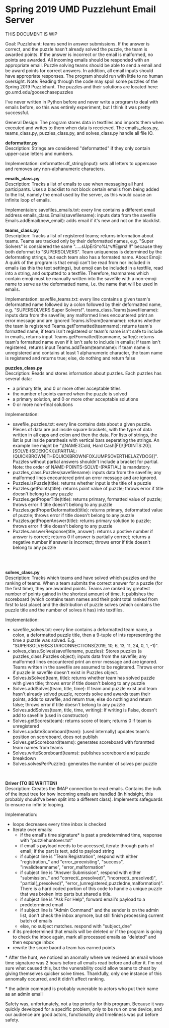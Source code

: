 # Spring 2019 UMD Puzzlehunt Email Server

THIS DOCUMENT IS WIP

Goal:
Puzzlehunt: teams send in answer submissions. If the answer is correct, and the puzzle hasn't already solved the puzzle, the team is awarded points. If the answer is incorrect or the email is malformed, no points are awarded. All incoming emails should be responded with an appropriate email.
Puzzle solving teams should be able to send a email and be award points for correct answers. In addition, all email inputs should have appropriate responses. The program should run with little to no human oversight.
Note: Reading through the code may spoil some puzzles of the Spring 2019 Puzzlehunt. The puzzles and their solutions are located here: go.umd.edu/goosechasepuzzles

I've never written in Python before and never write a program to deal with emails before, so this was entirely experiment, but I think it was pretty successful.

General Design:
The program stores data in textfiles and imports them when executed and writes to them when data is receieved. The emails_class.py, teams_class.py, puzzles_class.py, and solves_class.py handle all file IO.


<strong>deformatter.py</strong><br>
Description: Strings are considered "deformatted" if they only contain upper-case letters and numbers. 

Implementation:
deformatter.df_string(input): sets all letters to uppercase and removes any non-alphanumeric characters.

<strong>emails_class.py</strong><br>
Description: Tracks a list of emails to use when messaging all hunt participants. Uses a blacklist to not block certain emails from being added to the list, namely the email used by the server, as this would cause an infinite loop of emails.

Implementaion:
savefiles_emails.txt: every line contains a different email address
emails_class.Emails(savefilename): inputs data from the savefile
Emails.addEmail(new_email): adds email if it's new and not on the blacklist.


<strong>teams_class.py</strong><br>
Description: Tracks a list of registered teams; returns information about teams.
Teams are tracked only by their deformatted names, e.g. "Super Solvers" is considered the same ".....sUpErS^o%L^v#E@rs!!!!" because they both deformat to "SUPERSOLVERS". Team uniqueness is determined by the deformating strings, but each team also has a formated name.
About Emoji: A quirk of the program is that emoji can't be read from nor included in emails (as this the text settings), but emoji can be included in a textfile, read into a string, and outputted to a textfile. Therefore, teamnames which contain emoji must be manually written into the savefile with a non-emoji name to serve as the deformatted name, i.e. the name that will be used in emails. 

Implementation:
savefile_teams.txt: every line contains a given team's deformatted name followed by a colon followed by their deformatted name, e.g. "SUPERSOLVERS:Super Solvers!".
teams_class.Teams(savefilename): inputs data from the savefile; any malformed lines encountered print an error message and are ignored
Teams.isTeam(teamname): returns whether the team is registered
Teams.getFormatted(teamname): returns team's formatted name; if team isn't registered or team's name isn't safe to include in emails, returns input
Teams.getFormatted(teamname, saftey): returns team's formatted name even if it isn't safe to include in emails; if team isn't registered, returns input
Teams.addTeam(teamname): if team name is unregistered and contains at least 1 alphanumeric character, the team name is registered and returns true; else, do nothing and return false


<strong>puzzles_class.py</strong><br>
Description: Reads and stores information about puzzles.
Each puzzles has several data:
- a primary title, and 0 or more other acceptable titles
- the number of points earned when the puzzle is solved
- a primary solution, and 0 or more other acceptable solutions
- 0 or more non-final solutions

Implementation:
<ul>
<li>savefile_puzzles.txt: every line contains data about a given puzzle. Pieces of data are put inside square brackets, with the type of data written in all caps and colon and then the data. For lists of strings, the list is put inside parathesis with vertical bars seperating the strings. An example line might be "\[NAME:(Cold, Hard Cash|F)]\[POINTS:20]\[SOLVE:(SIDEKICK)]\[PARTIAL:(QUICKBROWN|THEQUICKBROWNFOXJUMPSOVERTHELAZYDOG)]". Puzzles without partial answers shouldn't include a bracket for partial. Note: the order of NAME-POINTS-SOLVE-(PARTIAL) is mandatory.</li>
<li>puzzles_class.Puzzles(savefilename): inputs data from the savefile; any malformed lines encountered print an error message and are ignored.</li>
<li>Puzzles.isPuzzle(title): returns whether input is the title of a puzzle</li>
<li>Puzzles.getPoints(title): returns point value of puzzle; throws error if title doesn't belong to any puzzle</li>
<li>Puzzles.getProperTitle(title): returns primary, formatted value of puzzle; throws error if title doesn't belong to any puzzle</li>
<li>Puzzles.getProperDeformatted(title): returns primary, deformatted value of puzzle; throws error if title doesn't belong to any puzzle</li>
<li>Puzzles.getProperAnswer(title): returns primary solution to puzzle; throws error if title doesn't belong to any puzzle</li>
<li>Puzzles.answerResponse(title, answer): returns a postive number if answer is correct; returns 0 if answer is partially correct; returns a negative number if answer is incorrect; throws error if title doesn't belong to any puzzle</li>
</ul><br><br>

<strong>solves_class.py</strong><br>
Description: Tracks which teams and have solved which puzzles and the ranking of teams. When a team submits the correct answer for a puzzle (for the first time), they are awarded points. Teams are ranked by greatest number of points gained in the shortest amount of time. It publishes the scoreboard (which contains team names and their point total ranked from first to last place) and the distribution of puzzle solves (which contains the puzzle title and the number of solves it has) into textfiles.

Implementation:
<ul>
<li>savefile_solves.txt: every line contains a deformatted team name, a colon, a deformatted puzzle title, then a 9-tuple of ints representing the time a puzzle was solved. E.g. "SUPERSOLVERS:STARCONNECTIONS(2019, 10, 6, 13, 11, 24, 0, 1, -1)".</li>
<li>solves_class.Solves(savefilename, puzzles): Stores puzzles (a puzzles_class.Puzzles object); inputs data from the savefile; any malformed lines encountered print an error message and are ignored. Teams written in the savefile are assumed to be registered. Throws error if puzzle in savefile doesn't exist in Puzzles object.</li>
<li>Solves.isSolved(team, title): returns whether team has solved puzzle with given title; throws error if title doesn't belong to any puzzle</li>
<li>Solves.addSolves(team, title, time): If team and puzzle exist and team hasn't already solved puzzle, records solve and awards team their points, adds to savefile, and return true; else do nothing and return false; throws error if title doesn't belong to any puzzle</li>
<li>Solves.addSolves(team, title, time, writing): If writing is False, doesn't add to savefile (used in constructor)</li>
<li>Solves.getScores(team): returns score of team; returns 0 if team is unregistered</li>
<li>Solves.updateScoreboard(team): (used internally) updates team's position on scoreboard, does not publish</li>
<li>Solves.getScoreboard(teams): generates scoreboard with foramtted team names from teams</li>
<li>Solves.writeScoreboard(teams): publishes scoreboard and puzzle breakdown</li>
<li>Solves.solvesPerPuzzle(): generates the number of solves per puzzle</li>
</ul>
<br>

<strong>Driver (TO BE WRITTEN)</strong><br>
Description: Creates the IMAP connection to read emails. Contains the bulk of the input tree for how incoming emails are handled (in hindsight, this probably should've been split into a different class). Implements safeguards to ensure no infinite looping.

Implemenation:
<ul>
  <li>loops decreases every time inbox is checked</li>
  <li>Iterate over emails:
    <ul>
      <li>if the email's time signature* is past a predetermined time, response with "puzzlehuntover.txt"</li>
      <li>if email's payload needs to be accessed, iterate through parts of email; if the part is text, add to payload string </li>
      <li>if subject line is "Team Registration", respond with either "registration_" and "error_preexisting", "success", "invalidteamname", "error_malformation"</li>
      <li>if subject line is "Answer Submission", respond with either "submission_" and "correct(_presolved)", "incorrect(_presolved)", "partial(_presolved)", "error_(unregistered,puzzledne,malformation)". There is a hard coded portion of this code to handle a unique puzzle that was broken into parts but shared a title.</li>
      <li>if subject line is "Ask For Help", forward email's payload to a predetermined email </li>
      <li>if subject line is "Admin Command" and the sender is on the admin list, don't check the inbox anymore, but still finish processing current batch of emails</li>
      <li>else, no subject matches. respond with "subject_dne"</li>
</ul>
      </li>
  <li>if its predetermined that emails will be deleted or if the program is going to check the inbox again, mark all processed emails as "deleted" and then expunge inbox</li>
  <li>rewrite the score baord a team has earned points</li>
</ul>


\* After the hunt, we noticed an anomally where we  recieved an email whose time signature was 2 hours before all emails read before and after it. I'm not sure what caused this, but the vunerability could allow teams to cheat by giving themselves quicker solve times. Thankfully, only one instance of this annomally occurred, and it didn't affect ranking.

\* the admin command is probably vunerable to actors who put their name as an admin email

Safety was, unfortunately, not a top priority for this program. Because it was quickly developed for a specific problem, only to be run on one device, and our audience are good actors, functionality and timeliness was put before safety.
